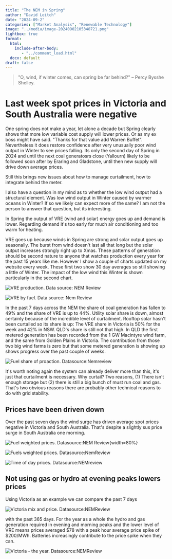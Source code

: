 ```yaml
---
title: "The NEM in Spring"
author: "David Leitch"
date: "2024-09-2"
categories: ["Market Analysis", "Renewable Technology"]
image: "../media/image-20240902105348721.png"
lightbox: true
format:
  html:
    include-after-body:
       - "../comment_load.html"
  docx: default
draft: false
---
```


> "O, wind, if winter comes, can spring be far behind?" – Percy Bysshe Shelley.

# Last week spot prices in Victoria and South Australia were negative

One spring does not make a year, let alone a decade but Spring clearly shows that more low variable cost supply will lower prices. Or as my ex boss might have said. "Thanks for that value add Warren Buffet". Nevertheless it does restore confidence after very unusually poor wind output in Winter to see prices falling. Its only the second day of Spring in 2024 and until the next coal generatosrs close (Yallourn) likely to be followed soon after by Eraring and Gladstone, until then new supply will drive down average prices.

Still this brings new issues about how to manage curtailment, how to integrate behind the meter.

I also have a question in my mind as to whether the low wind output had a structural element. Was low wind output in Winter caused by warmer oceans in Winter? If so we likely can expect more of the same? I am not the person to answer that question, but its interesting.

In Spring the output of VRE (wind and solar) energy goes up and demand is lower. Regarding demand  it's too early for much air conditioning and too warm for heating.

VRE goes up because winds in Spring are strong and solar output goes up seasonally. The burst from wind doesn't last all that long but the solar output increases strongly right up to Xmas.  These patterns of generation should be second nature to anyone that watches production every year for the past 15 years like me. However I show  a couple of charts updated on my website every week. These first two show 30 day averages so still showing a little of Winter. The impact of the low wind this Winter is shown particularly in the second chart.

![VRE production. Data source: NEM Review](../media/image-20240902104013983.png)



![VRE by fuel. Data source: Nem Review](../media/image-20240902104107209.png)

In the past 7 days across the NEM the share of coal generation has fallen to 49% and the share of VRE is up to 44%. Utility solar share is down, almost certainly because of the incredible level of curtailment. Rooftop solar hasn't been curtailed so its share is up: The VRE share in Victoria is 50% for the week and 42% in NSW. QLD's share is still not that high. In QLD the first metered generation has been recorded from the 1 GW Macintyre wind farm,  and the same  from Golden Plains in Victoria. The contribution from those two big wind farms is zero but that some metered generation is showing up shows progress over the past couple of weeks.

![Fuel share of proaction. Datasource:Nemreview](../media/image-20240902104442628.png)

It's worth noting again the system can already deliver more than this, it's just that curtailment is necessary. Why curtail? Two reasons, (1) There isn't enough storage but (2) there is still a big bunch of must run coal and gas.  That's two obvious reasons there are probably other technical reasons to do with grid stability.

## Prices have been driven down

Over the past seven days the wind surge has driven average spot prices negative in Victoria and South Australia. That's despite a slightly sus price surge in South Australia one morning.

![Fuel weighted prices. Datasource:NEM Review](../media/image-20240902105316029.png){width=80%}



![Fuels weighted prices. Datasource:NemReview](../media/image-20240902105348721.png)

![Time of day prices. Datasource:NEMreview](../media/image-20240902105558466.png)

## Not using gas or hydro at evening peaks lowers prices

Using Victoria as an example we can compare the past 7 days

![Victoria mix and price. Datasource:NEMReview](../media/image-20240902105848879.png)

with the past 365 days. For the year as a whole the hydro and gas generation required in evening and morning peaks and the lower level of VRE means prices averaged $78 with a peak hour average price spike of \$200/MWh.  Batteries increasingly contribute to the price spike when they can.

![Victoria - the year. Datasource:NEMReview](../media/image-20240902110039294.png)